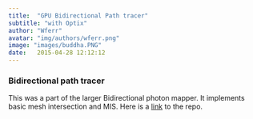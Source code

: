 ```yaml
---
title:  "GPU Bidirectional Path tracer"
subtitle: "with Optix"
author: "Wferr"
avatar: "img/authors/wferr.png"
image: "images/buddha.PNG"
date:   2015-04-28 12:12:12
---
```


### Bidirectional path tracer
This was a part of the larger Bidirectional photon mapper. It implements basic mesh intersection and MIS. Here is a [link]() to the repo.
